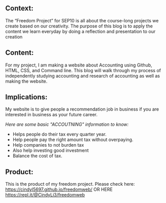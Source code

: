 ## **Context**:

The “Freedom Project” for SEP10 is all about the course-long projects we create based on our creativity. The purpose of this blog is to apply the content we learn everyday by doing a reflection and presentation to our creation 

## **Content:**

For my project, I am making a website about Accounting using Github, HTML, CSS, and Command line. This blog will walk through my process of independently studying accounting and research of accounting as well as making the website.

## **Implications:**

My website is to give people a recommendation job in business if you are interested in business as your future career. 

*Here are some basic "ACCOUTNING" information to know:*

- Helps people do their tax every quarter year. 
- Help people pay the right amount tax without overpaying. 
- Help companies to not burden tax
- Also help investing good investment 
- Balance the cost of tax. 

## **Product:**

This is the product of my freedom project. 
Please check here: 
https://cindyl5697.github.io/freedomweb/ 
OR HERE 
https://repl.it/@CindyLi3/freedomweb

